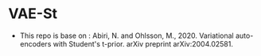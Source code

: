 # VAE-St
* This repo is base on :
   Abiri, N. and Ohlsson, M., 2020. Variational auto-encoders with Student's t-prior. arXiv preprint arXiv:2004.02581.
